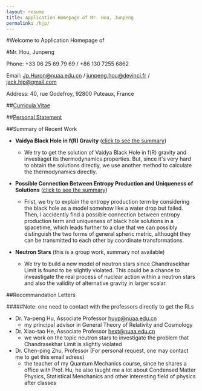 ```yaml
---
layout: resume
title: Application Homepage of Mr. Hou, Junpeng
permalink: /hjp/
---
```


#Welcome to Application Homepage of 

#Mr. Hou, Junpeng

Phone: +33 06 25 69 79 69 / +86 130 7255 6862

Email: <Jp.Huron@nuaa.edu.cn> / <junpeng.hou@devinci.fr> / <jack.hjp@gmail.com>

Address: 40, rue Godefroy, 92800 Puteaux, France

##[Curricula Vitae]({{site.static_files[1].path}})

##[Personal Statement]({{site.static_files[2].path}})

##Summary of Recent Work
- **Vaidya Black Hole in f(R) Gravity** ([click to see the summary]({{site.static_files[4].path}}))
	- We try to get the solution of Vaidya Black Hole in f(R) gravity and investiaget its thermodynamics properties. But, since it's very hard to obtain the solutions directly, we use another method to calculate the thermodynamics directly.
	
- **Possible Connection Between Entropy Production and Uniqueness of Solutions** ([click to see the summary]({{site.static_files[5].path}}))
	- Frist, we try to explain the entropy production term by considering the black hole as a model somehow like a water drop but failed. Then, I accidently find a possible connection between entropy production term and uniqueness of black hole solutions in a spacetime, which leads further to a clue that we can possibly distinguish the two forms of general spheric metric, althought they can be transmitted to each other by coordinate transformations.
- **Neutron Stars** (this is a group work, summary not available)
	- We try to build a new model of neutron stars since Chandrasekhar Limit is found to be silghtly violated. This could be a chance to inveastigate the real process of nuclear action within a neutron stars and also the validity of alternative gravity  in larger scalar.

##Recommandation Letters

#####Note: one need to contact with the professors directly to get the RLs
- Dr. Ya-peng Hu, Associate Professor <huyp@nuaa.edu.cn>
	- my principal advisor in General Theory of Relativity and Cosmology
- Dr. Xiao-tao He, Associate Professor <hext@nuaa.edu.cn>
	- we work on the topic neutron stars to investigate the problem that Chandrasekhar Limit is slightly violated
- Dr. Chen-ping Zhu,  Professor (For personal request, one may contact me to get this email adress)
	- the teacher of my Quantum Mechanics course, since he shares a office with Prof. Hu, he also taught me a lot about Condensed Matter Physics, Statistical Menchanics and other interesting field of physics after classes